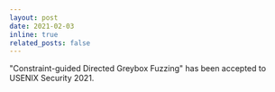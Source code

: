 ```yaml
---
layout: post
date: 2021-02-03
inline: true
related_posts: false
---
```


"Constraint-guided Directed Greybox Fuzzing" has been accepted to USENIX
Security 2021.

